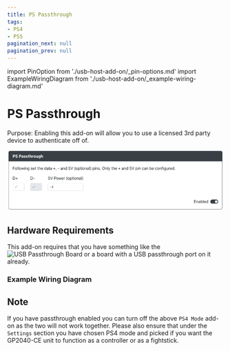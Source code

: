 ```yaml
---
title: PS Passthrough
tags:
- PS4
- PS5
pagination_next: null
pagination_prev: null
---
```


import PinOption from './usb-host-add-on/_pin-options.md'
import ExampleWiringDiagram from './usb-host-add-on/_example-wiring-diagram.md'

# PS Passthrough

Purpose: Enabling this add-on will allow you to use a licensed 3rd party device to authenticate off of.

![GP2040-CE Configurator - PS Passthrough](../assets/images/gpc-add-ons-ps-passthrough.png)

<PinOption />

## Hardware Requirements

 This add-on requires that you have something like the ![USB Passthrough Board](https://github.com/OpenStickCommunity/Hardware/tree/main/USB%20Passthrough%20Board) or a board with a USB passthrough port on it already.  

 ### Example Wiring Diagram

<ExampleWiringDiagram />

## Note
 
 If you have passthrough enabled you can turn off the above `PS4 Mode` add-on as the two will not work together.  Please also ensure that under the `Settings` section you have chosen PS4 mode and picked if you want the GP2040-CE unit to function as a controller or as a fightstick.
